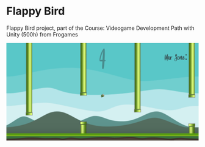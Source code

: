 # Flappy Bird
Flappy Bird project, part of the Course: Videogame Development Path with Unity (500h) from Frogames

![](https://github.com/dendritaDev/Flappy-Bird/blob/main/FlappyBird.png)

